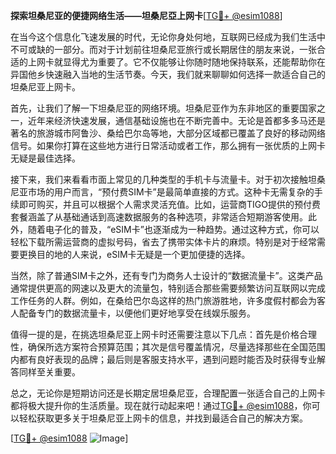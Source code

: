 **探索坦桑尼亚的便捷网络生活——坦桑尼亞上网卡**[[TG💪+ @esim1088](https://t.me/s/esim1088)]

在当今这个信息化飞速发展的时代，无论你身处何地，互联网已经成为我们生活中不可或缺的一部分。而对于计划前往坦桑尼亚旅行或长期居住的朋友来说，一张合适的上网卡就显得尤为重要了。它不仅能够让你随时随地保持联系，还能帮助你在异国他乡快速融入当地的生活节奏。今天，我们就来聊聊如何选择一款适合自己的坦桑尼亚上网卡。

首先，让我们了解一下坦桑尼亚的网络环境。坦桑尼亚作为东非地区的重要国家之一，近年来经济快速发展，通信基础设施也在不断完善中。无论是首都多多马还是著名的旅游城市阿鲁沙、桑给巴尔岛等地，大部分区域都已覆盖了良好的移动网络信号。如果你打算在这些地方进行日常活动或者工作，那么拥有一张优质的上网卡无疑是最佳选择。

接下来，我们来看看市面上常见的几种类型的手机卡与流量卡。对于初次接触坦桑尼亚市场的用户而言，“预付费SIM卡”是最简单直接的方式。这种卡无需复杂的手续即可购买，并且可以根据个人需求灵活充值。比如，运营商TIGO提供的预付费套餐涵盖了从基础通话到高速数据服务的各种选项，非常适合短期游客使用。此外，随着电子化的普及，“eSIM卡”也逐渐成为一种趋势。通过这种方式，你可以轻松下载所需运营商的虚拟号码，省去了携带实体卡片的麻烦。特别是对于经常需要更换目的地的人来说，eSIM卡无疑是一个更加便捷的选择。

当然，除了普通SIM卡之外，还有专门为商务人士设计的“数据流量卡”。这类产品通常提供更高的网速以及更大的流量包，特别适合那些需要频繁访问互联网以完成工作任务的人群。例如，在桑给巴尔岛这样的热门旅游胜地，许多度假村都会为客人配备专门的数据流量卡，以便他们更好地享受在线娱乐服务。

值得一提的是，在挑选坦桑尼亚上网卡时还需要注意以下几点：首先是价格合理性，确保所选方案符合预算范围；其次是信号覆盖情况，尽量选择那些在全国范围内都有良好表现的品牌；最后则是客服支持水平，遇到问题时能否及时获得专业解答同样至关重要。

总之，无论你是短期访问还是长期定居坦桑尼亚，合理配置一张适合自己的上网卡都将极大提升你的生活质量。现在就行动起来吧！通过[TG💪+ @esim1088](https://t.me/s/esim1088)，你可以轻松获取更多关于坦桑尼亚上网卡的信息，并找到最适合自己的解决方案。

[[TG💪+ @esim1088](https://t.me/s/esim1088) ![Image](https://i.postimg.cc/4NQfJmqS/Snipaste-2025-05-13-00-14-12.png)]